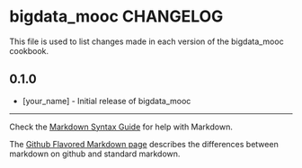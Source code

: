 bigdata_mooc CHANGELOG
======================

This file is used to list changes made in each version of the bigdata_mooc cookbook.

0.1.0
-----
- [your_name] - Initial release of bigdata_mooc

- - -
Check the [Markdown Syntax Guide](http://daringfireball.net/projects/markdown/syntax) for help with Markdown.

The [Github Flavored Markdown page](http://github.github.com/github-flavored-markdown/) describes the differences between markdown on github and standard markdown.
